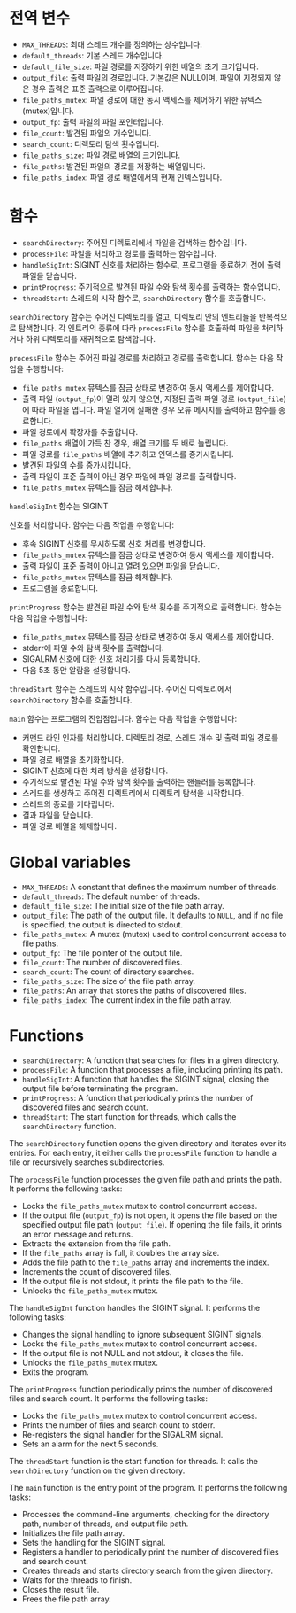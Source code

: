 # 전역 변수
- `MAX_THREADS`: 최대 스레드 개수를 정의하는 상수입니다.
- `default_threads`: 기본 스레드 개수입니다.
- `default_file_size`: 파일 경로를 저장하기 위한 배열의 초기 크기입니다.
- `output_file`: 출력 파일의 경로입니다. 기본값은 NULL이며, 파일이 지정되지 않은 경우 출력은 표준 출력으로 이루어집니다.
- `file_paths_mutex`: 파일 경로에 대한 동시 액세스를 제어하기 위한 뮤텍스(mutex)입니다.
- `output_fp`: 출력 파일의 파일 포인터입니다.
- `file_count`: 발견된 파일의 개수입니다.
- `search_count`: 디렉토리 탐색 횟수입니다.
- `file_paths_size`: 파일 경로 배열의 크기입니다.
- `file_paths`: 발견된 파일의 경로를 저장하는 배열입니다.
- `file_paths_index`: 파일 경로 배열에서의 현재 인덱스입니다.

# 함수
- `searchDirectory`: 주어진 디렉토리에서 파일을 검색하는 함수입니다.
- `processFile`: 파일을 처리하고 경로를 출력하는 함수입니다.
- `handleSigInt`: SIGINT 신호를 처리하는 함수로, 프로그램을 종료하기 전에 출력 파일을 닫습니다.
- `printProgress`: 주기적으로 발견된 파일 수와 탐색 횟수를 출력하는 함수입니다.
- `threadStart`: 스레드의 시작 함수로, `searchDirectory` 함수를 호출합니다.

`searchDirectory` 함수는 주어진 디렉토리를 열고, 디렉토리 안의 엔트리들을 반복적으로 탐색합니다. 각 엔트리의 종류에 따라 `processFile` 함수를 호출하여 파일을 처리하거나 하위 디렉토리를 재귀적으로 탐색합니다.

`processFile` 함수는 주어진 파일 경로를 처리하고 경로를 출력합니다. 함수는 다음 작업을 수행합니다:

- `file_paths_mutex` 뮤텍스를 잠금 상태로 변경하여 동시 액세스를 제어합니다.
- 출력 파일 (`output_fp`)이 열려 있지 않으면, 지정된 출력 파일 경로 (`output_file`)에 따라 파일을 엽니다. 파일 열기에 실패한 경우 오류 메시지를 출력하고 함수를 종료합니다.
- 파일 경로에서 확장자를 추출합니다.
- `file_paths` 배열이 가득 찬 경우, 배열 크기를 두 배로 늘립니다.
- 파일 경로를 `file_paths` 배열에 추가하고 인덱스를 증가시킵니다.
- 발견된 파일의 수를 증가시킵니다.
- 출력 파일이 표준 출력이 아닌 경우 파일에 파일 경로를 출력합니다.
- `file_paths_mutex` 뮤텍스를 잠금 해제합니다.

`handleSigInt` 함수는 SIGINT

 신호를 처리합니다. 함수는 다음 작업을 수행합니다:

- 후속 SIGINT 신호를 무시하도록 신호 처리를 변경합니다.
- `file_paths_mutex` 뮤텍스를 잠금 상태로 변경하여 동시 액세스를 제어합니다.
- 출력 파일이 표준 출력이 아니고 열려 있으면 파일을 닫습니다.
- `file_paths_mutex` 뮤텍스를 잠금 해제합니다.
- 프로그램을 종료합니다.

`printProgress` 함수는 발견된 파일 수와 탐색 횟수를 주기적으로 출력합니다. 함수는 다음 작업을 수행합니다:

- `file_paths_mutex` 뮤텍스를 잠금 상태로 변경하여 동시 액세스를 제어합니다.
- stderr에 파일 수와 탐색 횟수를 출력합니다.
- SIGALRM 신호에 대한 신호 처리기를 다시 등록합니다.
- 다음 5초 동안 알람을 설정합니다.

`threadStart` 함수는 스레드의 시작 함수입니다. 주어진 디렉토리에서 `searchDirectory` 함수를 호출합니다.

`main` 함수는 프로그램의 진입점입니다. 함수는 다음 작업을 수행합니다:

- 커맨드 라인 인자를 처리합니다. 디렉토리 경로, 스레드 개수 및 출력 파일 경로를 확인합니다.
- 파일 경로 배열을 초기화합니다.
- SIGINT 신호에 대한 처리 방식을 설정합니다.
- 주기적으로 발견된 파일 수와 탐색 횟수를 출력하는 핸들러를 등록합니다.
- 스레드를 생성하고 주어진 디렉토리에서 디렉토리 탐색을 시작합니다.
- 스레드의 종료를 기다립니다.
- 결과 파일을 닫습니다.
- 파일 경로 배열을 해제합니다.



# Global variables
- `MAX_THREADS`: A constant that defines the maximum number of threads.
- `default_threads`: The default number of threads.
- `default_file_size`: The initial size of the file path array.
- `output_file`: The path of the output file. It defaults to `NULL`, and if no file is specified, the output is directed to stdout.
- `file_paths_mutex`: A mutex (mutex) used to control concurrent access to file paths.
- `output_fp`: The file pointer of the output file.
- `file_count`: The number of discovered files.
- `search_count`: The count of directory searches.
- `file_paths_size`: The size of the file path array.
- `file_paths`: An array that stores the paths of discovered files.
- `file_paths_index`: The current index in the file path array.

# Functions
- `searchDirectory`: A function that searches for files in a given directory.
- `processFile`: A function that processes a file, including printing its path.
- `handleSigInt`: A function that handles the SIGINT signal, closing the output file before terminating the program.
- `printProgress`: A function that periodically prints the number of discovered files and search count.
- `threadStart`: The start function for threads, which calls the `searchDirectory` function.

The `searchDirectory` function opens the given directory and iterates over its entries. For each entry, it either calls the `processFile` function to handle a file or recursively searches subdirectories.

The `processFile` function processes the given file path and prints the path. It performs the following tasks:
- Locks the `file_paths_mutex` mutex to control concurrent access.
- If the output file (`output_fp`) is not open, it opens the file based on the specified output file path (`output_file`). If opening the file fails, it prints an error message and returns.
- Extracts the extension from the file path.
- If the `file_paths` array is full, it doubles the array size.
- Adds the file path to the `file_paths` array and increments the index.
- Increments the count of discovered files.
- If the output file is not stdout, it prints the file path to the file.
- Unlocks the `file_paths_mutex` mutex.

The `handleSigInt` function handles the SIGINT signal. It performs the following tasks:
- Changes the signal handling to ignore subsequent SIGINT signals.
- Locks the `file_paths_mutex` mutex to control concurrent access.
- If the output file is not NULL and not stdout, it closes the file.
- Unlocks the `file_paths_mutex` mutex.
- Exits the program.

The `printProgress` function periodically prints the number of discovered files and search count. It performs the following tasks:
- Locks the `file_paths_mutex` mutex to control concurrent access.
- Prints the number of files and search count to stderr.
- Re-registers the signal handler for the SIGALRM signal.
- Sets an alarm for the next 5 seconds.

The `threadStart` function is the start function for threads. It calls the `searchDirectory` function on the given directory.

The `main` function is the entry point of the program. It performs the following tasks:
- Processes the command-line arguments, checking for the directory path, number of threads, and output file path.
- Initializes the file path array.
- Sets the handling for the SIGINT signal.
- Registers a handler to periodically print the number of discovered files and search count.
- Creates threads and starts directory search from the given directory.
- Waits for the threads to finish.
- Closes the result file.
- Frees the file path array.

